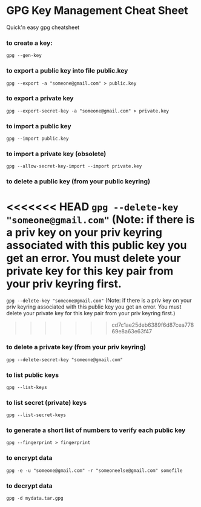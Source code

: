 [//]: # (tags: gpg encryption generate keys key management import export secret private public keyring)

# GPG Key Management Cheat Sheet #
Quick'n easy gpg cheatsheet

### to create a key:
`gpg --gen-key`

### to export a public key into file public.key
`gpg --export -a "someone@gmail.com" > public.key`

### to export a private key
`gpg --export-secret-key -a "someone@gmail.com" > private.key`

### to import a public key
`gpg --import public.key`

### to import a private key (obsolete)
`gpg --allow-secret-key-import --import private.key`

### to delete a public key (from your public keyring)
<<<<<<< HEAD
`gpg --delete-key "someone@gmail.com"` (Note: if there is a priv key on your priv keyring associated with this
public key you get an error. You must delete your private key for this key pair from your priv keyring first.
=======
`gpg --delete-key "someone@gmail.com"` (Note: if there is a priv key on your priv keyring associated with this public key you get an error. You must delete your private key for this key pair from your priv keyring first.)
>>>>>>> cd7c1ae25deb6389f6d87cea77869e8a63e63f47

### to delete a private key (from your priv keyring)
`gpg --delete-secret-key "someone@gmail.com"`

### to list public keys
`gpg --list-keys`

### to list secret (private) keys
`gpg --list-secret-keys`

### to generate a short list of numbers to verify each public key
`gpg --fingerprint > fingerprint`

### to encrypt data
`gpg -e -u "someone@gmail.com" -r "someoneelse@gmail.com" somefile`

### to decrypt data
`gpg -d mydata.tar.gpg`


